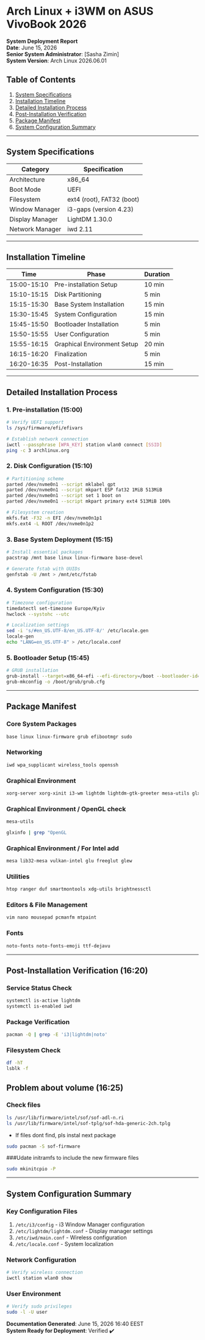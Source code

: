 # Arch Linux + i3WM on ASUS VivoBook 2026
**System Deployment Report**  
**Date**: June 15, 2026  
**Senior System Administrator**: [Sasha Zimin]  
**System Version**: Arch Linux 2026.06.01  

## Table of Contents
1. [System Specifications](#system-specifications)
2. [Installation Timeline](#installation-timeline)
3. [Detailed Installation Process](#detailed-installation-process)
4. [Post-Installation Verification](#post-installation-verification)
5. [Package Manifest](#package-manifest)
6. [System Configuration Summary](#system-configuration-summary)

---

## System Specifications
| Category        | Specification               |
|-----------------|-----------------------------|
| Architecture    | x86_64                      |
| Boot Mode       | UEFI                        |
| Filesystem      | ext4 (root), FAT32 (boot)   |
| Window Manager  | i3-gaps (version 4.23)      |
| Display Manager | LightDM 1.30.0              |
| Network Manager | iwd 2.11                    |

---

## Installation Timeline
| Time     | Phase                          | Duration |
|----------|--------------------------------|----------|
| 15:00-15:10 | Pre-installation Setup       | 10 min   |
| 15:10-15:15 | Disk Partitioning            | 5 min    |
| 15:15-15:30 | Base System Installation     | 15 min   |
| 15:30-15:45 | System Configuration         | 15 min   |
| 15:45-15:50 | Bootloader Installation      | 5 min    |
| 15:50-15:55 | User Configuration           | 5 min    |
| 15:55-16:15 | Graphical Environment Setup | 20 min   |
| 16:15-16:20 | Finalization                 | 5 min    |
| 16:20-16:35 | Post-Installation            | 15 min   |

---

## Detailed Installation Process

### 1. Pre-installation (15:00)
```bash
# Verify UEFI support
ls /sys/firmware/efi/efivars

# Establish network connection
iwctl --passphrase [WPA_KEY] station wlan0 connect [SSID]
ping -c 3 archlinux.org
```

### 2. Disk Configuration (15:10)
```bash
# Partitioning scheme
parted /dev/nvme0n1 --script mklabel gpt
parted /dev/nvme0n1 --script mkpart ESP fat32 1MiB 513MiB
parted /dev/nvme0n1 --script set 1 boot on
parted /dev/nvme0n1 --script mkpart primary ext4 513MiB 100%

# Filesystem creation
mkfs.fat -F32 -n EFI /dev/nvme0n1p1
mkfs.ext4 -L ROOT /dev/nvme0n1p2
```

### 3. Base System Deployment (15:15)
```bash
# Install essential packages
pacstrap /mnt base linux linux-firmware base-devel

# Generate fstab with UUIDs
genfstab -U /mnt > /mnt/etc/fstab
```

### 4. System Configuration (15:30)
```bash
# Timezone configuration
timedatectl set-timezone Europe/Kyiv
hwclock --systohc --utc

# Localization settings
sed -i 's/#en_US.UTF-8/en_US.UTF-8/' /etc/locale.gen
locale-gen
echo "LANG=en_US.UTF-8" > /etc/locale.conf
```

### 5. Bootloader Setup (15:45)
```bash
# GRUB installation
grub-install --target=x86_64-efi --efi-directory=/boot --bootloader-id=ARCH
grub-mkconfig -o /boot/grub/grub.cfg
```

---

## Package Manifest

### Core System Packages
```bash
base linux linux-firmware grub efibootmgr sudo
```

### Networking
```bash
iwd wpa_supplicant wireless_tools openssh
```

### Graphical Environment
```bash
xorg-server xorg-xinit i3-wm lightdm lightdm-gtk-greeter mesa-utils glxinfo | grep "OpenGL"
```
### Graphical Environment / OpenGL check
```bash
mesa-utils
```
```bash
glxinfo | grep "OpenGL
```

### Graphical Environment / For Intel add
```bash
mesa lib32-mesa vulkan-intel glu freeglut glew
```

### Utilities
```bash
htop ranger duf smartmontools xdg-utils brightnessctl
```

### Editors & File Management
```bash
vim nano mousepad pcmanfm mtpaint
```

### Fonts
```bash
noto-fonts noto-fonts-emoji ttf-dejavu
```

---

## Post-Installation Verification (16:20)

### Service Status Check
```bash
systemctl is-active lightdm
systemctl is-enabled iwd
```

### Package Verification
```bash
pacman -Q | grep -E 'i3|lightdm|noto'
```

### Filesystem Check
```bash
df -hT
lsblk -f
```

## Problem about volume (16:25)

### Check files
```bash
ls /usr/lib/firmware/intel/sof/sof-adl-n.ri
ls /usr/lib/firmware/intel/sof-tplg/sof-hda-generic-2ch.tplg
```
+ If files dont find, pls instal next package
  
```bash
sudo pacman -S sof-firmware
```

###Udate initramfs to include the new firmware files

```bash
sudo mkinitcpio -P
```

---

## System Configuration Summary

### Key Configuration Files
1. `/etc/i3/config` - i3 Window Manager configuration
2. `/etc/lightdm/lightdm.conf` - Display manager settings
3. `/etc/iwd/main.conf` - Wireless configuration
4. `/etc/locale.conf` - System localization

### Network Configuration
```bash
# Verify wireless connection
iwctl station wlan0 show
```

### User Environment
```bash
# Verify sudo privileges
sudo -l -U user
```

**Documentation Generated**: June 15, 2026 16:40 EEST  
**System Ready for Deployment**: Verified ✔️
